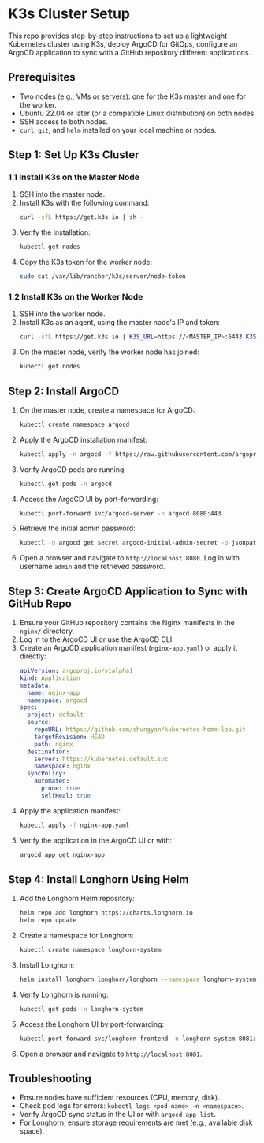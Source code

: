 # K3s Cluster Setup 

This repo provides step-by-step instructions to set up a lightweight Kubernetes cluster using K3s, deploy ArgoCD for GitOps, configure an ArgoCD application to sync with a GitHub repository different applications.

## Prerequisites
- Two nodes (e.g., VMs or servers): one for the K3s master and one for the worker.
- Ubuntu 22.04 or later (or a compatible Linux distribution) on both nodes.
- SSH access to both nodes.
- `curl`, `git`, and `helm` installed on your local machine or nodes.

## Step 1: Set Up K3s Cluster
### 1.1 Install K3s on the Master Node
1. SSH into the master node.
2. Install K3s with the following command:
   ```bash
   curl -sfL https://get.k3s.io | sh -
   ```
3. Verify the installation:
   ```bash
   kubectl get nodes
   ```
4. Copy the K3s token for the worker node:
   ```bash
   sudo cat /var/lib/rancher/k3s/server/node-token
   ```

### 1.2 Install K3s on the Worker Node
1. SSH into the worker node.
2. Install K3s as an agent, using the master node's IP and token:
   ```bash
   curl -sfL https://get.k3s.io | K3S_URL=https://<MASTER_IP>:6443 K3S_TOKEN=<NODE_TOKEN> sh -
   ```
3. On the master node, verify the worker node has joined:
   ```bash
   kubectl get nodes
   ```

## Step 2: Install ArgoCD
1. On the master node, create a namespace for ArgoCD:
   ```bash
   kubectl create namespace argocd
   ```
2. Apply the ArgoCD installation manifest:
   ```bash
   kubectl apply -n argocd -f https://raw.githubusercontent.com/argoproj/argo-cd/stable/manifests/install.yaml
   ```
3. Verify ArgoCD pods are running:
   ```bash
   kubectl get pods -n argocd
   ```
4. Access the ArgoCD UI by port-forwarding:
   ```bash
   kubectl port-forward svc/argocd-server -n argocd 8080:443
   ```
5. Retrieve the initial admin password:
   ```bash
   kubectl -n argocd get secret argocd-initial-admin-secret -o jsonpath="{.data.password}" | base64 -d
   ```
6. Open a browser and navigate to `http://localhost:8080`. Log in with username `admin` and the retrieved password.

## Step 3: Create ArgoCD Application to Sync with GitHub Repo
1. Ensure your GitHub repository contains the Nginx manifests in the `nginx/` directory.
2. Log in to the ArgoCD UI or use the ArgoCD CLI.
3. Create an ArgoCD application manifest (`nginx-app.yaml`) or apply it directly:
   ```yaml
   apiVersion: argoproj.io/v1alpha1
   kind: Application
   metadata:
     name: nginx-app
     namespace: argocd
   spec:
     project: default
     source:
       repoURL: https://github.com/shungyan/kubernetes-home-lab.git
       targetRevision: HEAD
       path: nginx
     destination:
       server: https://kubernetes.default.svc
       namespace: nginx
     syncPolicy:
       automated:
         prune: true
         selfHeal: true
   ```
4. Apply the application manifest:
   ```bash
   kubectl apply -f nginx-app.yaml
   ```
5. Verify the application in the ArgoCD UI or with:
   ```bash
   argocd app get nginx-app
   ```

## Step 4: Install Longhorn Using Helm
1. Add the Longhorn Helm repository:
   ```bash
   helm repo add longhorn https://charts.longhorn.io
   helm repo update
   ```
2. Create a namespace for Longhorn:
   ```bash
   kubectl create namespace longhorn-system
   ```
3. Install Longhorn:
   ```bash
   helm install longhorn longhorn/longhorn --namespace longhorn-system
   ```
4. Verify Longhorn is running:
   ```bash
   kubectl get pods -n longhorn-system
   ```
5. Access the Longhorn UI by port-forwarding:
   ```bash
   kubectl port-forward svc/longhorn-frontend -n longhorn-system 8081:80
   ```
6. Open a browser and navigate to `http://localhost:8081`.

## Troubleshooting
- Ensure nodes have sufficient resources (CPU, memory, disk).
- Check pod logs for errors: `kubectl logs <pod-name> -n <namespace>`.
- Verify ArgoCD sync status in the UI or with `argocd app list`.
- For Longhorn, ensure storage requirements are met (e.g., available disk space).
